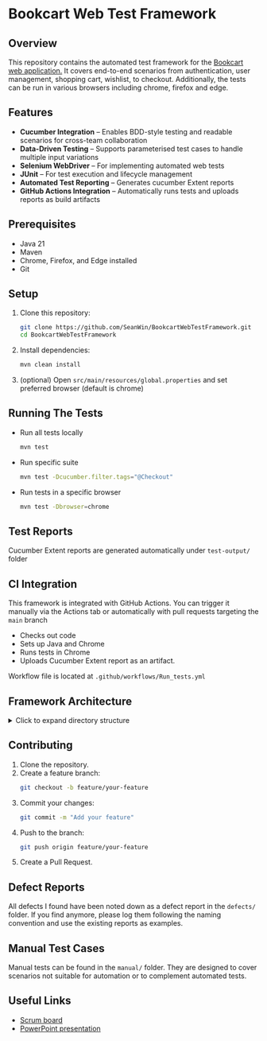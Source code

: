 # Bookcart Web Test Framework

## Overview
This repository contains the automated test framework for the [Bookcart web application.](https://bookcart.azurewebsites.net/)
It covers end-to-end scenarios from authentication, user management, shopping cart, wishlist, to checkout.
Additionally, the tests can be run in various browsers including chrome, firefox and edge.

## Features

-  **Cucumber Integration** – Enables BDD-style testing and readable scenarios for cross-team collaboration
-  **Data-Driven Testing** – Supports parameterised test cases to handle multiple input variations
-  **Selenium WebDriver** – For implementing automated web tests
-  **JUnit** – For test execution and lifecycle management
-  **Automated Test Reporting** – Generates cucumber Extent reports
-  **GitHub Actions Integration** – Automatically runs tests and uploads reports as build artifacts

## Prerequisites
- Java 21
- Maven
- Chrome, Firefox, and Edge installed
- Git

## Setup
1. Clone this repository:
   ```sh
   git clone https://github.com/SeanWin/BookcartWebTestFramework.git
   cd BookcartWebTestFramework
   ```
2. Install dependencies:
   ```sh
   mvn clean install  
   ```
3. (optional) Open `src/main/resources/global.properties` and set preferred browser (default is chrome)


## Running The Tests
- Run all tests locally
  ```sh
  mvn test
  ```
- Run specific suite
  ```sh
  mvn test -Dcucumber.filter.tags="@Checkout"
  ```
- Run tests in a specific browser
  ```sh
  mvn test -Dbrowser=chrome
  ```
## Test Reports
Cucumber Extent reports are generated automatically under `test-output/` folder

## CI Integration
This framework is integrated with GitHub Actions.
You can trigger it manually via the Actions tab or automatically with pull requests targeting the `main` branch

- Checks out code
- Sets up Java and Chrome
- Runs tests in Chrome
- Uploads Cucumber Extent report as an artifact.

Workflow file is located at `.github/workflows/Run_tests.yml`

## Framework Architecture

<details>
<summary>Click to expand directory structure</summary>

```text
├── README.md                     # Project overview and instructions
├── defects/                      # Defect reports 
├── manual/                       # Manual test cases 
├── pom.xml                       # Maven configuration file
├── src/
│   ├── main/
│   │   ├── java/                
│   │   └── resources/           
│   └── test/
│       ├── java/
│       │   ├── cucumberoptions/  # JUnit runner
│       │   ├── pageobjects/      # POM classes (BookDetailsPage, HomePage, etc.)
│       │   ├── stepdefinitions/  # Cucumber step defs linked to features
│       │   └── utils/            # Shared utilities and context setup
│       └── resources/
│           ├── features/         # Feature files (BDD scenarios)
│           ├── global.properties # Test environment configs
│           └── extent.properties # Report configurations
├── test-output/                  # Generated Extent reports 
```
</details> 

## Contributing
1. Clone the repository.
2. Create a feature branch:
   ```sh
   git checkout -b feature/your-feature
   ```
3. Commit your changes:
   ```sh
   git commit -m "Add your feature"
   ```
4. Push to the branch:
   ```sh
   git push origin feature/your-feature
   ```
5. Create a Pull Request.

## Defect Reports
All defects I found have been noted down as a defect report in the `defects/` folder. If
you find anymore, please log them following the naming convention and use the existing reports as examples.

## Manual Test Cases

Manual tests can be found in the `manual/` folder.
They are designed to cover scenarios not suitable for automation or to complement automated tests.

## Useful Links
- [Scrum board](https://trello.com/b/5AgNIYwZ/bookcart-web-test-project)
- [PowerPoint presentation](https://testingcircle-my.sharepoint.com/:p:/r/personal/swinston_spartaglobal_com/_layouts/15/Doc.aspx?sourcedoc=%7B0461B56F-AE46-4E8D-9FD6-D3A1ADC67512%7D&file=Bookcart%20Web%20Test%20Presentation.pptx&action=edit&mobileredirect=true&DefaultItemOpen=1&wdOrigin=WAC.POWERPOINT.HOME-BUTTON%2CAPPHOME-WEB.FILEBROWSER.RECENT&wdPreviousSession=124f64d4-1a46-46eb-9aad-d78883996288&wdPreviousSessionSrc=AppHomeWeb&ct=1748008302469)